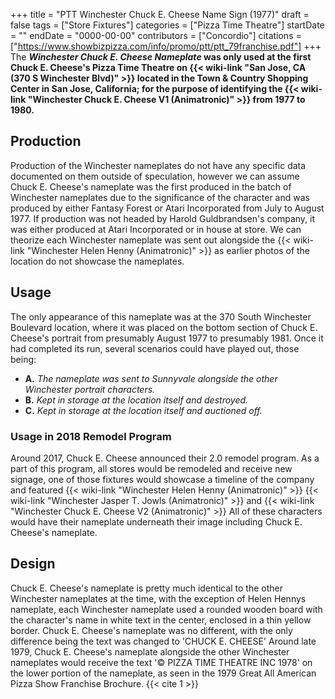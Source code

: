 +++
title = "PTT Winchester Chuck E. Cheese Name Sign (1977)"
draft = false
tags = ["Store Fixtures"]
categories = ["Pizza Time Theatre"]
startDate = ""
endDate = "0000-00-00"
contributors = ["Concordio"]
citations = ["https://www.showbizpizza.com/info/promo/ptt/ptt_79franchise.pdf"]
+++
The ***Winchester Chuck E. Cheese Nameplate* was only used at the first Chuck E. Cheese's Pizza Time Theatre on {{< wiki-link "San Jose, CA (370 S Winchester Blvd)" >}} located in the Town & Country Shopping Center in San Jose, California; for the purpose of identifying the {{< wiki-link "Winchester Chuck E. Cheese V1 (Animatronic)" >}} from 1977 to 1980.**

## Production

Production of the Winchester nameplates do not have any specific data documented on them outside of speculation, however we can assume Chuck E. Cheese's nameplate was the first produced in the batch of Winchester nameplates due to the significance of the character and was produced by either Fantasy Forest or Atari Incorporated from July to August 1977. If production was not headed by Harold Guldbrandsen's company, it was either produced at Atari Incorporated or in house at store. We can theorize each Winchester nameplate was sent out alongside the {{< wiki-link "Winchester Helen Henny (Animatronic)" >}} as earlier photos of the location do not showcase the nameplates.

## Usage

The only appearance of this nameplate was at the 370 South Winchester Boulevard location, where it was placed on the bottom section of Chuck E. Cheese's portrait from presumably August 1977 to presumably 1981. Once it had completed its run, several scenarios could have played out, those being:

- **A.** *The nameplate was sent to Sunnyvale alongside the other Winchester portrait characters.*
- **B.** *Kept in storage at the location itself and destroyed.*
- **C.** *Kept in storage at the location itself and auctioned off.*

### Usage in 2018 Remodel Program

Around 2017, Chuck E. Cheese announced their 2.0 remodel program. As a part of this program, all stores would be remodeled and receive new signage, one of those fixtures would showcase a timeline of the company and featured {{< wiki-link "Winchester Helen Henny (Animatronic)" >}} {{< wiki-link "Winchester Jasper T. Jowls (Animatronic)" >}} and {{< wiki-link "Winchester Chuck E. Cheese V2 (Animatronic)" >}} All of these characters would have their nameplate underneath their image including Chuck E. Cheese's nameplate.

## Design

Chuck E. Cheese's nameplate is pretty much identical to the other Winchester nameplates at the time, with the exception of Helen Hennys nameplate, each Winchester nameplate used a rounded wooden board with the character's name in white text in the center, enclosed in a thin yellow border. Chuck E. Cheese's nameplate was no different, with the only difference being the text was changed to 'CHUCK E. CHEESE'
Around late 1979, Chuck E. Cheese's nameplate alongside the other Winchester nameplates would receive the text '© PIZZA TIME THEATRE INC 1978' on the lower portion of the nameplate, as seen in the 1979 Great All American Pizza Show Franchise Brochure. {{< cite 1 >}}
